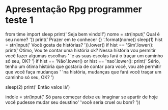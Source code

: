 # Apresentação Rpg programmer teste 1 

from time import sleep
print(' Seja bem vindo!!')
nome = str(input(' Qual é seu nome? '))
print(' Prazer em te conhecer {} '.format(nome))
sleep(1)
hist = str(input(' Você gosta de histórias? ')).lower()
if hist == 'Sim'.lower():
    print(' Otímo, Vou te contar uma história ok? Nessa hístória vou permitir você fazer algumas escolhas '
          'e as suas escolas fará o traçar um caminho só seu, OK? ')
if hist == 'Não'.lower() or hist == 'nao'.lower():
    print(' Sério, tenho um ótima hístória que gostaria de contar para você, vou até permitir que você faça mudanças '
          'na história, mudanças que fará você traçar um caminho só seu, OK? ')

sleep(2)
print(' Então valos lá')

indole = str(input(' Só para começar deixe eu imaginar se apartir de hoje você pudesse mudar seu deustino'
                   'você seria cruel ou bom? '))
                   
                   
